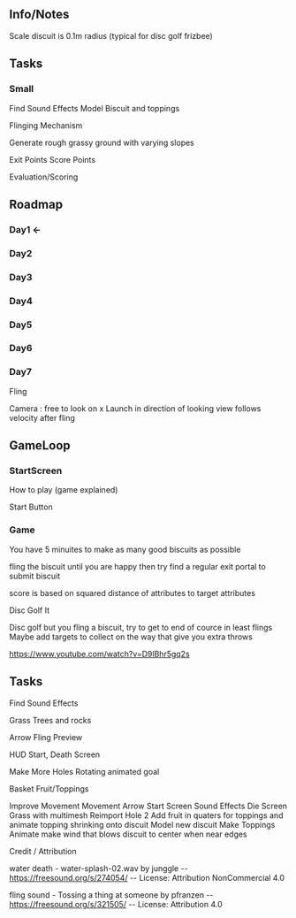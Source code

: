## Info/Notes

Scale
discuit is  0.1m radius (typical for disc golf frizbee)


## Tasks

### Small


Find Sound Effects
Model Biscuit and toppings

Flinging Mechanism

Generate rough grassy ground with varying slopes

Exit Points
Score Points

Evaluation/Scoring


## Roadmap

### Day1 <-

### Day2

### Day3

### Day4

### Day5

### Day6

### Day7




Fling

Camera : free to look on x
Launch in direction of looking
view follows velocity after fling



## GameLoop

### StartScreen
How to play (game explained)

Start Button

### Game
You have 5 minuites to make as many good biscuits as possible

fling the biscuit until you are happy then try find a regular exit portal to submit biscuit

score is based on squared distance of attributes to target attributes


Disc Golf It

Disc golf but you fling a biscuit, try to get to end of cource in least flings
Maybe add targets to collect on the way that give you extra throws



https://www.youtube.com/watch?v=D9lBhr5gq2s


## Tasks

Find Sound Effects

Grass
Trees and rocks

Arrow Fling Preview

HUD
Start, Death Screen

Make More Holes
Rotating animated goal





Basket
Fruit/Toppings


Improve Movement
Movement Arrow
Start Screen
Sound Effects
Die Screen
Grass with multimesh
Reimport Hole 2
Add fruit in quaters for toppings and animate topping shrinking onto discuit
Model new discuit
Make Toppings Animate
make wind that blows discuit to center when near edges



Credit / Attribution

water death - water-splash-02.wav by junggle -- https://freesound.org/s/274054/ -- License: Attribution NonCommercial 4.0

fling sound - Tossing a thing at someone by pfranzen -- https://freesound.org/s/321505/ -- License: Attribution 4.0
